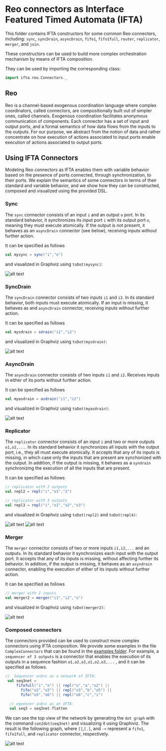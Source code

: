 # Reo connectors as Interface Featured Timed Automata (IFTA)

This folder contains IFTA constructors for some common Reo connectors, including: `sync`, `syncDrain`, `asyncDrain`, `fifo1`, `fifo1full`, `router`, `replicator`, `merger`, and `join`.
 
These constructors can be used to build more complex orchestration mechanism by means of IFTA composition.

They can be used by importing the corresponding class:
```scala
import ifta.reo.Connectors._
```
<!--## Semantics of Reo Connectors-->

## Reo

Reo is a channel-based exogenous coordination language where complex coordinators, called connectors, are compositionally built out of simpler ones, called channels. Exogenous coordination facilitates anonymous communication of components. Each connector has a set of input and output ports, and a formal semantics of how data flows from the inputs to the outputs. For our purpose, we abstract from the notion of data and rather concentrate on how execution of actions associated to input ports enable execution of actions associated to output ports.

## Using IFTA Connectors
Modeling Reo connectors as IFTA enables them with variable behavior based on the presence of ports connected, through synchronization, to their ports. 
We explain the semantics of some connectors in terms of their standard and variable behavior, and we show how they can be constructed, composed and visualized using the provided DSL. 

### Sync
The `sync` connector consists of an input `i` and an output `o` port. In its standard behavior, it synchronizes its input port `i` with its output port `o`, meaning they must execute atomically. If the output is not present, it behaves as an `asyncDrain` connector (see below), receiving inputs without further action.  

It can be specified as follows
```scala
val mysync = sync("i","o")
```
and visualized in Graphviz using `toDot(mysync)`:

![alt text](https://cdn.rawgit.com/joseproenca/ifta/master/src/main/scala/ifta/reo/images/sync.svg "Sync connector as IFTA")

### SyncDrain
The `syncDrain` connector consists of two inputs `i1` and `i2`. In its standard behavior, both inputs must execute atomically. If an input is missing, it behaves as and `asyncDrain` connector, receiving inputs without further action.

It can be specified as follows
```scala
val mysdrain = sdrain("i1","i2")
```
and visualized in Graphviz using `toDot(mysdrain)`:

![alt text](https://cdn.rawgit.com/joseproenca/ifta/master/src/main/scala/ifta/reo/images/sdrain.svg "SyncDrain connector as IFTA")

### AsyncDrain

The `asyncDrain` connector consists of two inputs `i1` and `i2`. Receives inputs in either of its ports without further action. 

It can be specified as follows
```scala
val myasdrain = asdrain("i1","i2")
```
and visualized in Graphviz using `toDot(myasdrain)`:

![alt text](https://cdn.rawgit.com/joseproenca/ifta/master/src/main/scala/ifta/reo/images/asdrain.svg "AsyncDrain connector as IFTA")


### Replicator 

The `replicator` connector consists of an input `i` and two or more outputs `o1,o2,...`. In its standard behavior it synchronizes all inputs with the output port, i.e., they all must execute atomically. It accepts that any of its inputs is missing, in which case only the inputs that are present are synchonized with the output. In addition, if the output is missing, it behaves as a `syndrain` synchronizing the execution of all the inputs that are present. 

It can be specified as follows
```scala
// replicator with 2 outputs
val repl2 = repl("i","o1","2")

// replicator with 3 outputs
val repl3 = repl("i","o1","o2","o3")
```

and visualized in Graphviz using `toDot(repl2)` and `toDot(repl4)`:

![alt text](https://cdn.rawgit.com/joseproenca/ifta/master/src/main/scala/ifta/reo/images/repl.svg "Replicator connector with 2 outputs modeled as IFTA")
![alt text](https://cdn.rawgit.com/joseproenca/ifta/master/src/main/scala/ifta/reo/images/repl3.svg "Replicator connector with 4 outputs modeled as IFTA")

### Merger

The `merger` connector consists of two or more inputs `i1,i2,...` and an output`o`. In its standard behavior it synchronizes each input with the output port. It accepts that any of its inputs is missing, without affecting further its behavior. In addition, if the output is missing, it behaves as an `asyndrain` connector, enabling the execution of either of its inputs without further action. 

It can be specified as follows
```scala
// merger with 2 inputs
val merger2 = merger("i1","i2","o")
```
and visualized in Graphviz using `toDot(merger2)`:

![alt text](https://cdn.rawgit.com/joseproenca/ifta/master/src/main/scala/ifta/reo/images/merger.svg "Merger connector with 2 inputs modeled as IFTA")

### Composed connectors

The connectors provided can be used to construct more complex connectors using IFTA composition. We provide some examples in the file `ComplexConnectors` that can be found in the [examples folder](src/main/scala/ifta/examples). For example, a `sequencer of 3 outputs` is a connector that enables the execution of its outputs in a sequence fashion `o1,o2,o3,o1,o2,o3,...` , and it can be specified as follows. 

```scala
//  Sequencer a>b>c as a network of IFTA:
 val seq3net =
     fifofull("i","o") || repl("o","a","o2") ||
       fifo("o2","o3") || repl("o3","b","o5") ||
       fifo("o5","o6") || repl("o6","c","i")
    
  // equencer a>b>c as an IFTA:
  val seq3 = seq3net.flatten
```

We can see the top view of the network by generating the `dot graph` with the command `con2dot(seq3net)` and visualizing it using Graphiviz. The result is the following graph, where `[]`,`[.]`, and `-<` represent a `fifo1`, `fifo1full`, and `replicator` connector, respectively.

![alt text](https://cdn.rawgit.com/joseproenca/ifta/master/src/main/scala/ifta/reo/images/seq3net-top.svg "Top view of a sequencer of 3 outputs modeled as NIFTA")






